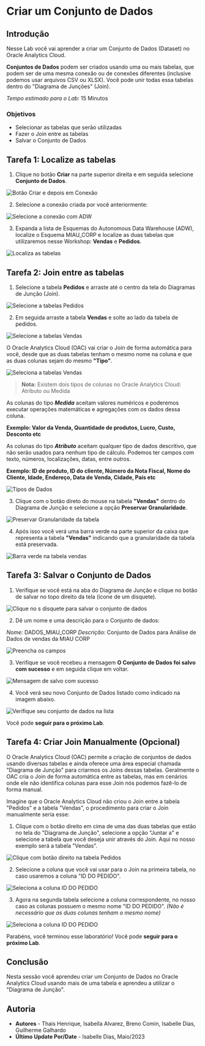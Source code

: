 # Criar um Conjunto de Dados

## Introdução

Nesse Lab você vai aprender a criar um Conjunto de Dados (Dataset) no Oracle Analytics Cloud.

**Conjuntos de Dados** podem ser criados usando uma ou mais tabelas, que podem ser de uma mesma conexão ou de conexões diferentes (inclusive podemos usar arquivos CSV ou XLSX). Você pode unir todas essa tabelas dentro do "Diagrama de Junções" (Join).

*Tempo estimado para o Lab:* 15 Minutos

### Objetivos

* Selecionar as tabelas que serão utilizadas
* Fazer o Join entre as tabelas
* Salvar o Conjunto de Dados

## Tarefa 1: Localize as tabelas

1.	Clique no botão **Criar** na parte superior direita e em seguida selecione **Conjunto de Dados**.

![Botão Criar e depois em Conexão](./images/click-create-1.png)

2.	Selecione a conexão criada por você anteriormente:

![Selecione a conexão com ADW ](./images/create-dataset-2.png)

3. Expanda a lista de Esquemas do Autonomous Data Warehouse (ADW), localize o Esquema MIAU_CORP e localize as duas tabelas que utilizaremos nesse Workshop: **Vendas** e **Pedidos**.

![Localiza as tabelas](./images/select-tables-3.png)

## Tarefa 2: Join entre as tabelas

1.	Selecione a tabela **Pedidos** e arraste até o centro da tela do Diagramas de Junção (Join).

![Selecione a tabelas Pedidos](./images/select-pedidos.png)

2. Em seguida arraste a tabela **Vendas** e solte ao lado da tabela de pedidos.

![Selecione a tabelas Vendas](./images/select-vendas.png)

O Oracle Analytics Cloud (OAC) vai criar o Join de forma automática para você, desde que as duas tabelas tenham o mesmo nome na coluna e que as duas colunas sejam do mesmo **"Tipo"**.

![Seleciona a tabelas Vendas](./images/join-auto-5.png)

> **Nota:** Existem dois tipos de colunas no Oracle Analytics Cloud: Atributo ou Medida

As colunas do tipo ***Medida*** aceitam valores numéricos e poderemos executar operações matemáticas e agregações com os dados dessa coluna.

**Exemplo: Valor da Venda, Quantidade de produtos, Lucro, Custo, Desconto etc**

As colunas do tipo ***Atributo*** aceitam qualquer tipo de dados descritivo, que não serão usados para nenhum tipo de cálculo. Podemos ter campos com texto, números, localizações, datas, entre outros.

**Exemplo: ID de produto, ID do cliente, Número da Nota Fiscal, Nome do Cliente, Idade, Endereço, Data de Venda, Cidade, País etc**

![Tipos de Dados](./images/data-type-6.png)

3. Clique com o botão direto do mouse na tabela **"Vendas"** dentro do Diagrama de Junção e selecione a opção **Preservar Granularidade**.

![Preservar Granularidade da tabela](./images/grain.png)

4. Após isso você verá uma barra verde na parte superior da caixa que representa a tabela **"Vendas"** indicando que a granularidade da tabela está preservada.

![Barra verde na tabela vendas](./images/grain-bar.png)

## Tarefa 3: Salvar o Conjunto de Dados

1. Verifique se você está na aba do Diagrama de Junção e clique no botão de salvar no topo direito da tela (ícone de um disquete).

![Clique no s disquete para salvar o conjunto de dados](./images/salve-data-10.png)

2. Dê um nome e uma descrição para o Conjunto de dados:

*Nome:* DADOS\_MIAU\_CORP
*Descrição:* Conjunto de Dados para Análise de Dados de vendas da MIAU CORP

![Preencha os campos](./images/salve-data-11.png)

3. Verifique se você recebeu a mensagem **O Conjunto de Dados foi salvo com sucesso** e em seguida clique em voltar.

![Mensagem de salvo com sucesso](./images/salve-data-12.png)

4. Você verá seu novo Conjunto de Dados listado como indicado na imagem abaixo.

![Verifique seu conjunto de dados na lista](./images/check-dataset-13.png)

Você pode **seguir para o próximo Lab**.

## Tarefa 4: Criar Join Manualmente (Opcional)

O Oracle Analytics Cloud (OAC) permite a criação de conjuntos de dados usando diversas tabelas e ainda oferece uma área especial chamada "Diagrama de Junção" para criarmos os Joins dessas tabelas. Geralmente o OAC cria o Join de forma automática entre as tabelas, mas em cenários onde ele não identifica colunas para esse Join nós podemos fazê-lo de forma manual.

Imagine que o Oracle Analytics Cloud não criou o Join entre a tabela "Pedidos" e a tabela "Vendas", o procedimento para criar o Join manualmente seria esse:

1. Clique com o botão direito em cima de uma das duas tabelas que estão no tela do "Diagrama de Junção", selecione a opção "Juntar a" e selecione a tabela que você deseja unir através do Join. Aqui no nosso exemplo será a tabela "Vendas".

![Clique com botão direito na tabela Pedidos](./images/manual-join-select-7.png)

2. Selecione a coluna que você vai usar para o Join na primeira tabela, no caso usaremos a coluna "ID DO PEDIDO".

![Seleciona a coluna ID DO PEDIDO](./images/select-join-column-8.png)

3. Agora na segunda tabela selecione a coluna correspondente, no nosso caso as colunas possuem o mesmo nome "ID DO PEDIDO". *(Não é necessário que as duas colunas tenham o mesmo nome)*

![Seleciona a coluna ID DO PEDIDO](./images/select-join-column-9.png)

Parabéns, você terminou esse laboratório!
Você pode **seguir para o próximo Lab**.

## Conclusão

Nesta sessão você aprendeu criar um Conjunto de Dados no Oracle Analytics Cloud usando mais de uma tabela e aprendeu a utilizar o "Diagrama de Junção".

## Autoria

- **Autores** - Thais Henrique, Isabella Alvarez, Breno Comin, Isabelle Dias, Guilherme Galhardo
- **Último Update Por/Date** - Isabelle Dias, Maio/2023